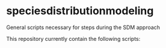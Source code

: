 # speciesdistributionmodeling
General scripts necessary for steps during the SDM approach

This repository currently contain the following scripts:
